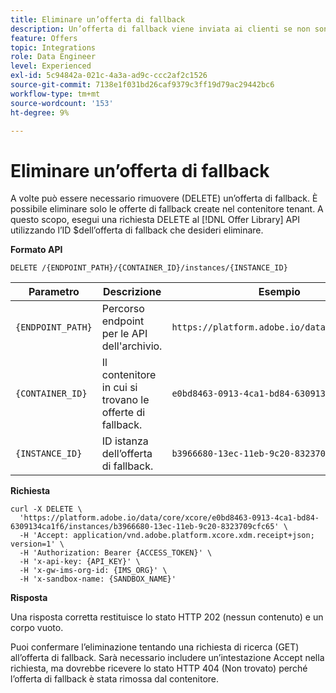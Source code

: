```yaml
---
title: Eliminare un’offerta di fallback
description: Un’offerta di fallback viene inviata ai clienti se non sono idonei per altre offerte
feature: Offers
topic: Integrations
role: Data Engineer
level: Experienced
exl-id: 5c94842a-021c-4a3a-ad9c-ccc2af2c1526
source-git-commit: 7138e1f031bd26caf9379c3ff19d79ac29442bc6
workflow-type: tm+mt
source-wordcount: '153'
ht-degree: 9%

---
```


# Eliminare un’offerta di fallback

A volte può essere necessario rimuovere (DELETE) un’offerta di fallback. È possibile eliminare solo le offerte di fallback create nel contenitore tenant. A questo scopo, esegui una richiesta DELETE al [!DNL Offer Library] API utilizzando l’ID $dell’offerta di fallback che desideri eliminare.

**Formato API**

```http
DELETE /{ENDPOINT_PATH}/{CONTAINER_ID}/instances/{INSTANCE_ID}
```

| Parametro | Descrizione | Esempio |
| --------- | ----------- | ------- |
| `{ENDPOINT_PATH}` | Percorso endpoint per le API dell&#39;archivio. | `https://platform.adobe.io/data/core/xcore/` |
| `{CONTAINER_ID}` | Il contenitore in cui si trovano le offerte di fallback. | `e0bd8463-0913-4ca1-bd84-6309134ca1f6` |
| `{INSTANCE_ID}` | ID istanza dell’offerta di fallback. | `b3966680-13ec-11eb-9c20-8323709cfc65` |

**Richiesta**

```shell
curl -X DELETE \
  'https://platform.adobe.io/data/core/xcore/e0bd8463-0913-4ca1-bd84-6309134ca1f6/instances/b3966680-13ec-11eb-9c20-8323709cfc65' \
  -H 'Accept: application/vnd.adobe.platform.xcore.xdm.receipt+json; version=1' \
  -H 'Authorization: Bearer {ACCESS_TOKEN}' \
  -H 'x-api-key: {API_KEY}' \
  -H 'x-gw-ims-org-id: {IMS_ORG}' \
  -H 'x-sandbox-name: {SANDBOX_NAME}'
```

**Risposta**

Una risposta corretta restituisce lo stato HTTP 202 (nessun contenuto) e un corpo vuoto.

Puoi confermare l’eliminazione tentando una richiesta di ricerca (GET) all’offerta di fallback. Sarà necessario includere un’intestazione Accept nella richiesta, ma dovrebbe ricevere lo stato HTTP 404 (Non trovato) perché l’offerta di fallback è stata rimossa dal contenitore.
